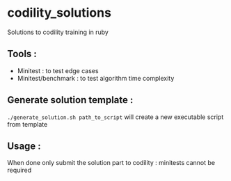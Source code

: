 # codility_solutions
Solutions to codility training in ruby

## Tools :

* Minitest : to test edge cases
* Minitest/benchmark : to test algorithm time complexity

## Generate solution template :

``` ./generate_solution.sh path_to_script ``` will create a new executable script from template

## Usage :

When done only submit the solution part to codility : minitests cannot be required
